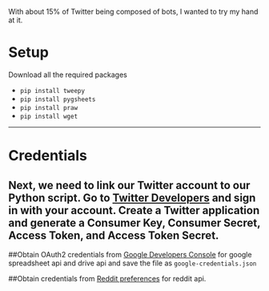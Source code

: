 With about 15% of Twitter being composed of bots, I wanted to try my hand at it.

# Setup
Download all the required packages
* `pip install tweepy`
* `pip install pygsheets`
* `pip install praw`
* `pip install wget`
***
# Credentials

## Next, we need to link our Twitter account to our Python script. Go to [Twitter Developers](apps.twitter.com) and sign in with your account. Create a Twitter application and generate a Consumer Key, Consumer Secret, Access Token, and Access Token Secret. 

##Obtain OAuth2 credentials from [Google Developers Console](https://console.developers.google.com/) for google spreadsheet api and drive api and save the file as `google-credentials.json`

##Obtain credentials from [Reddit preferences](https://www.reddit.com/prefs/apps/) for reddit api.
